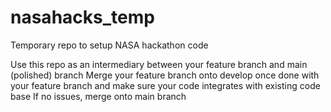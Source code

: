 # nasahacks_temp
Temporary repo to setup NASA hackathon code

Use this repo as an intermediary between your feature branch and main (polished) branch
Merge your feature branch onto develop once done with your feature branch and make sure your code integrates with existing code base
If no issues, merge onto main branch
